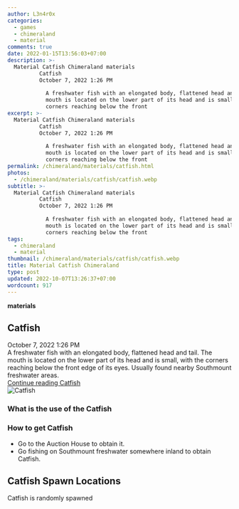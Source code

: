 ```yaml
---
author: L3n4r0x
categories:
  - games
  - chimeraland
  - material
comments: true
date: 2022-01-15T13:56:03+07:00
description: >-
  Material Catfish Chimeraland materials
          Catfish
          October 7, 2022 1:26 PM
          
            A freshwater fish with an elongated body, flattened head and tail. The
            mouth is located on the lower part of its head and is small, with the
            corners reaching below the front 
excerpt: >-
  Material Catfish Chimeraland materials
          Catfish
          October 7, 2022 1:26 PM
          
            A freshwater fish with an elongated body, flattened head and tail. The
            mouth is located on the lower part of its head and is small, with the
            corners reaching below the front 
permalink: /chimeraland/materials/catfish.html
photos:
  - /chimeraland/materials/catfish/catfish.webp
subtitle: >-
  Material Catfish Chimeraland materials
          Catfish
          October 7, 2022 1:26 PM
          
            A freshwater fish with an elongated body, flattened head and tail. The
            mouth is located on the lower part of its head and is small, with the
            corners reaching below the front 
tags:
  - chimeraland
  - material
thumbnail: /chimeraland/materials/catfish/catfish.webp
title: Material Catfish Chimeraland
type: post
updated: 2022-10-07T13:26:37+07:00
wordcount: 917
---
```


<link
  rel="stylesheet"
  href="https://rawcdn.githack.com/dimaslanjaka/Web-Manajemen/870a349/css/bootstrap-5-3-0-alpha3-wrapper.css"
/>
<section id="bootstrap-wrapper">
  <div data-bs-theme="dark">
    <div
      class="row g-0 border rounded overflow-hidden flex-md-row mb-4 shadow-sm position-relative bg-dark text-light"
    >
      <div class="col p-4 d-flex flex-column position-static">
        <strong class="d-inline-block mb-2 text-success">materials</strong>
        <h2 class="mb-0">Catfish</h2>
        <div class="mb-1 text-muted">October 7, 2022 1:26 PM</div>
        <div class="mb-2 border p-1">
          A freshwater fish with an elongated body, flattened head and tail. The
          mouth is located on the lower part of its head and is small, with the
          corners reaching below the front edge of its eyes. Usually found
          nearby Southmount freshwater areas.
        </div>
        <a
          href="/chimeraland/materials/catfish.html"
          class="stretched-link d-none text-primary"
          >Continue reading Catfish</a
        >
      </div>
      <div class="col-auto d-none d-md-block d-lg-block">
        <img
          src="https://www.webmanajemen.com/chimeraland/materials/catfish/catfish.webp"
          alt="Catfish"
        />
      </div>
    </div>
    <div class="row">
      <div class="col-lg-6 col-12 mb-2">
        <div class="card">
          <div class="card-body">
            <h3 class="card-title">What is the use of the Catfish</h3>
            <div class="card-text"><ul></ul></div>
          </div>
        </div>
      </div>
      <div class="col-lg-6 col-12 mb-2">
        <div class="card">
          <div class="card-body">
            <h3 class="card-title">How to get Catfish</h3>
            <div class="card-text">
              <ul>
                <li>Go to the Auction House to obtain it.</li>
                <li>
                  Go fishing on Southmount freshwater somewhere inland to obtain
                  Catfish.
                </li>
              </ul>
            </div>
          </div>
        </div>
      </div>
      <div class="col-12 mb-2">
        <h2>Catfish Spawn Locations</h2>
        <p>Catfish is randomly spawned</p>
      </div>
    </div>
  </div>
</section>